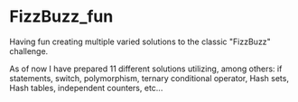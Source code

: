 # FizzBuzz_fun
Having fun creating multiple varied solutions to the classic "FizzBuzz" challenge. 

As of now I have prepared 11 different solutions utilizing, among others: if statements, switch, polymorphism, ternary conditional operator, Hash sets, Hash tables, independent counters, etc...
